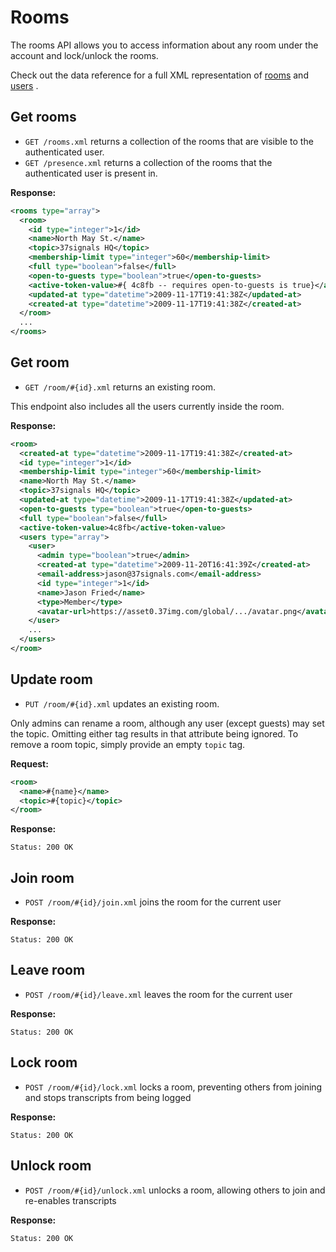 Rooms
=====

The rooms API allows you to access information about any room under the account and lock/unlock the rooms.

Check out the data reference for a full XML representation of [rooms](https://github.com/37signals/campfire-api/blob/master/sections/data_reference.md#room) and [users](https://github.com/37signals/campfire-api/blob/master/sections/data_reference.md#user) .


Get rooms
---------

* `GET /rooms.xml` returns a collection of the rooms that are visible to the authenticated user.
* `GET /presence.xml` returns a collection of the rooms that the authenticated user is present in.

**Response:**

``` xml
<rooms type="array">
  <room>
    <id type="integer">1</id>
    <name>North May St.</name>
    <topic>37signals HQ</topic>
    <membership-limit type="integer">60</membership-limit>
    <full type="boolean">false</full>
    <open-to-guests type="boolean">true</open-to-guests>
    <active-token-value>#{ 4c8fb -- requires open-to-guests is true}</active-token-value>
    <updated-at type="datetime">2009-11-17T19:41:38Z</updated-at>
    <created-at type="datetime">2009-11-17T19:41:38Z</created-at>
  </room>
  ...
</rooms>
```


Get room
--------

* `GET /room/#{id}.xml` returns an existing room.

This endpoint also includes all the users currently inside the room.

**Response:**

``` xml
<room>
  <created-at type="datetime">2009-11-17T19:41:38Z</created-at>
  <id type="integer">1</id>
  <membership-limit type="integer">60</membership-limit>
  <name>North May St.</name>
  <topic>37signals HQ</topic>
  <updated-at type="datetime">2009-11-17T19:41:38Z</updated-at>
  <open-to-guests type="boolean">true</open-to-guests>
  <full type="boolean">false</full>
  <active-token-value>4c8fb</active-token-value>
  <users type="array">
    <user>
      <admin type="boolean">true</admin>
      <created-at type="datetime">2009-11-20T16:41:39Z</created-at>
      <email-address>jason@37signals.com</email-address>
      <id type="integer">1</id>
      <name>Jason Fried</name>
      <type>Member</type>
      <avatar-url>https://asset0.37img.com/global/.../avatar.png</avatar-url>
    </user>
    ...
  </users>
</room>
```


Update room
-----------

* `PUT /room/#{id}.xml` updates an existing room.

Only admins can rename a room, although any user (except guests) may set the topic. Omitting either tag results in that attribute being ignored. To remove a room topic, simply provide an empty `topic` tag.

**Request:**

``` xml
<room>
  <name>#{name}</name>
  <topic>#{topic}</topic>
</room>
```

**Response:**

    Status: 200 OK


Join room
---------

* `POST /room/#{id}/join.xml` joins the room for the current user

**Response:**

    Status: 200 OK


Leave room
----------

* `POST /room/#{id}/leave.xml` leaves the room for the current user

**Response:**

    Status: 200 OK


Lock room
---------

* `POST /room/#{id}/lock.xml` locks a room, preventing others from joining and stops transcripts from being logged

**Response:**

    Status: 200 OK


Unlock room
-----------

* `POST /room/#{id}/unlock.xml` unlocks a room, allowing others to join and re-enables transcripts

**Response:**

    Status: 200 OK
